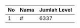| No | Nama            | Jumlah Level |
|----|-----------------|--------------|
| 1  | #    |    6337        |
